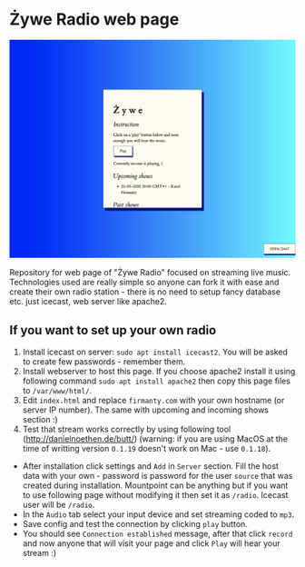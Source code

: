 # Żywe Radio web page

![screenshot](screenshot.jpg)

Repository for web page of "Żywe Radio" focused on streaming live music. Technologies used are really simple so anyone can fork it with ease and create their own radio station - there is no need to setup fancy database etc. just icecast, web server like apache2.

## If you want to set up your own radio
1) Install icecast on server: `sudo apt install icecast2`. You will be asked to create few passwords - remember them.
2) Install webserver to host this page. If you choose apache2 install it using following command `sudo apt install apache2` then copy this page files to `/var/www/html/`.
3) Edit `index.html` and replace `firmanty.com` with your own hostname (or server IP number). The same with upcoming and incoming shows section :)
4) Test that stream works correctly by using following tool (http://danielnoethen.de/butt/) (warning: if you are using MacOS at the time of writting version `0.1.19` doesn't work on Mac - use `0.1.18`).
- After installation click settings and `Add` in `Server` section. Fill the host data with your own - password is password for the user `source` that was created during installation. Mountpoint can be anything but if you want to use following page without modifying it then set it as `/radio`. Icecast user will be `/radio`.
- In the `Audio` tab select your input device and set streaming coded to `mp3`.
- Save config and test the connection by clicking `play` button.
- You should see `Connection established` message, after that click `record` and now anyone that will visit your page and click `Play` will hear your stream :)
